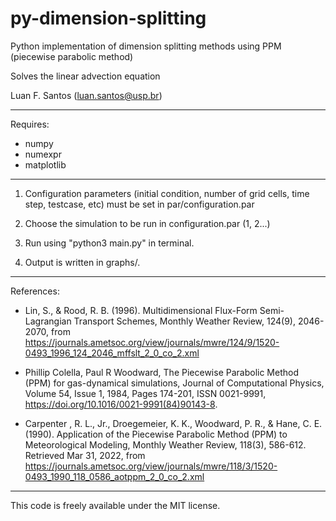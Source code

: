 # py-dimension-splitting
Python implementation of dimension splitting methods using PPM (piecewise parabolic method)

Solves the linear advection equation

Luan F. Santos
(luan.santos@usp.br)

-------------------------------------------------------
Requires:

- numpy
- numexpr
- matplotlib

-------------------------------------------------------

1) Configuration parameters (initial condition, number of grid cells, time step, testcase, etc) must be set in par/configuration.par

2) Choose the simulation to be run in configuration.par (1, 2...)

3) Run using "python3 main.py" in terminal. 

4) Output is written in graphs/.
 
----------------------------------------------------------
References:
 -  Lin, S., & Rood, R. B. (1996). Multidimensional Flux-Form Semi-Lagrangian Transport Schemes, Monthly Weather Review, 124(9), 2046-2070, from https://journals.ametsoc.org/view/journals/mwre/124/9/1520-0493_1996_124_2046_mffslt_2_0_co_2.xml

 -  Phillip Colella, Paul R Woodward, The Piecewise Parabolic Method (PPM) for gas-dynamical simulations, Journal of Computational Physics, Volume 54, Issue 1, 1984, Pages 174-201, ISSN 0021-9991, https://doi.org/10.1016/0021-9991(84)90143-8.

 -  Carpenter , R. L., Jr., Droegemeier, K. K., Woodward, P. R., & Hane, C. E. (1990).  Application of the Piecewise Parabolic Method (PPM) to Meteorological Modeling, Monthly Weather Review, 118(3), 586-612. Retrieved Mar 31, 2022,  from https://journals.ametsoc.org/view/journals/mwre/118/3/1520-0493_1990_118_0586_aotppm_2_0_co_2.xml

----------------------------------------------------------

This code is freely available under the MIT license.
